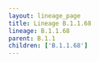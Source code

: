 ```yaml
---
layout: lineage_page
title: Lineage B.1.1.68
lineage: B.1.1.68
parent: B.1.1
children: ['B.1.1.68']
---
```


